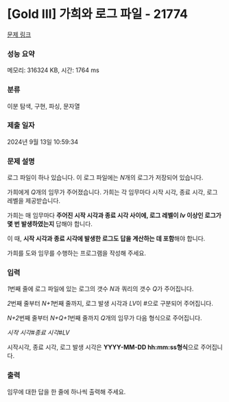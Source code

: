 # [Gold III] 가희와 로그 파일 - 21774 

[문제 링크](https://www.acmicpc.net/problem/21774) 

### 성능 요약

메모리: 316324 KB, 시간: 1764 ms

### 분류

이분 탐색, 구현, 파싱, 문자열

### 제출 일자

2024년 9월 13일 10:59:34

### 문제 설명

<p>로그 파일이 하나 있습니다. 이 로그 파일에는 <em>N</em>개의 로그가 저장되어 있습니다.</p>

<p>가희에게 <em>Q</em>개의 임무가 주어졌습니다. 가희는 각 임무마다 시작 시각, 종료 시각, 로그 레벨을 제공받습니다.</p>

<p>가희는 매 임무마다 <strong>주어진 시작 시각과 종료 시각 사이에, 로그 레벨이 <em>lv </em>이상인 로그가 몇 번 발생하였는지</strong> 답해야 합니다.</p>

<p>이 때, <strong>시작 시각과 종료 시각에 발생한 로그도 답을 계산하는 데 포함</strong>해야 합니다.</p>

<p>가희를 도와 임무를 수행하는 프로그램을 작성해 주세요.</p>

### 입력 

 <p><em>1</em>번째 줄에 로그 파일에 있는 로그의 갯수 <em>N</em>과 쿼리의 갯수 <em>Q</em>가 주어집니다.</p>

<p><em>2</em>번째 줄부터 <em>N+1</em>번째 줄까지, 로그 발생 시각과 <em>LV</em>이 #으로 구분되어 주어집니다.</p>

<p><em>N+2</em>번째 줄부터 <em>N+Q+1</em>번째 줄까지 <em>Q</em>개의 임무가 다음 형식으로 주어집니다.</p>

<p><em>시작 시각</em>#<em>종료 시각</em>#<em>LV</em></p>

<p>시작시각, 종료 시각, 로그 발생 시각은 <strong>YYYY-MM-DD hh:mm:ss형식</strong>으로 주어집니다.</p>

### 출력 

 <p>임무에 대한 답을 한 줄에 하나씩 출력해 주세요.</p>

